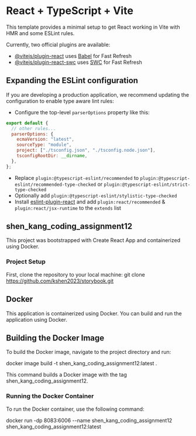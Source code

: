 # React + TypeScript + Vite

This template provides a minimal setup to get React working in Vite with HMR and some ESLint rules.

Currently, two official plugins are available:

- [@vitejs/plugin-react](https://github.com/vitejs/vite-plugin-react/blob/main/packages/plugin-react/README.md) uses [Babel](https://babeljs.io/) for Fast Refresh
- [@vitejs/plugin-react-swc](https://github.com/vitejs/vite-plugin-react-swc) uses [SWC](https://swc.rs/) for Fast Refresh

## Expanding the ESLint configuration

If you are developing a production application, we recommend updating the configuration to enable type aware lint rules:

- Configure the top-level `parserOptions` property like this:

```js
export default {
  // other rules...
  parserOptions: {
    ecmaVersion: "latest",
    sourceType: "module",
    project: ["./tsconfig.json", "./tsconfig.node.json"],
    tsconfigRootDir: __dirname,
  },
};
```

- Replace `plugin:@typescript-eslint/recommended` to `plugin:@typescript-eslint/recommended-type-checked` or `plugin:@typescript-eslint/strict-type-checked`
- Optionally add `plugin:@typescript-eslint/stylistic-type-checked`
- Install [eslint-plugin-react](https://github.com/jsx-eslint/eslint-plugin-react) and add `plugin:react/recommended` & `plugin:react/jsx-runtime` to the `extends` list

## shen_kang_coding_assignment12

This project was bootstrapped with Create React App and containerized using Docker.

### Project Setup

First, clone the repository to your local machine:
git clone https://github.com/kshen2023/storybook.git

## Docker

This application is containerized using Docker. You can build and run the application using Docker.

## Building the Docker Image

To build the Docker image, navigate to the project directory and run:

docker image build -t shen_kang_coding_assignment12:latest .

This command builds a Docker image with the tag shen_kang_coding_assignment12.

### Running the Docker Container

To run the Docker container, use the following command:

docker run -dp 8083:6006 --name shen_kang_coding_assignment12 shen_kang_coding_assignment12:latest
